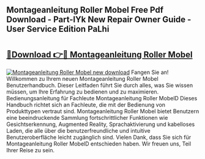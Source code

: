 ## Montageanleitung Roller Mobel Free Pdf Download - Part-IYk New Repair Owner Guide - User Service Edition PaLhi

# <h2><a href="http://df7nyrt.blite.top/?on=Montageanleitung+Roller+Mobel">🔗Download 👉🔴 Montageanleitung Roller Mobel</a></h2>

[![Montageanleitung Roller Mobel new download](https://i.imgur.com/lujVjoI.png)](http://df7nyrt.blite.top/?on=Montageanleitung+Roller+Mobel)
Fangen Sie an! Willkommen zu Ihrem neuen Montageanleitung Roller Mobel Benutzerhandbuch. Dieser Leitfaden führt Sie durch alles, was Sie wissen müssen, um Ihre Erfahrung zu bedienen und zu maximieren. Bedienungsanleitung für Fachleute Montageanleitung Roller MobelD Dieses Handbuch richtet sich an Fachleute, die mit der Bedienung von Produkttypen vertraut sind. Montageanleitung Roller Mobel bietet Benutzern eine beeindruckende Sammlung fortschrittlicher Funktionen wie Gesichtserkennung, Augmented Reality, Sprachaktivierung und kabelloses Laden, die alle über die benutzerfreundliche und intuitive Benutzeroberfläche leicht zugänglich sind. Vielen Dank, dass Sie sich für Montageanleitung Roller MobelD entschieden haben. Wir freuen uns, Teil Ihrer Reise zu sein.
